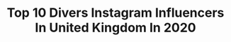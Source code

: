 ---
title: Top 10 Divers Instagram Influencers In United Kingdom In 2020
description: >-
  Find top divers Instagram influencers in United Kingdom in 2020. Most popular hashtags: #staydreaming #youreapwhatyousow #niketraining #diving.
platform: Instagram
profiles:
  - username: "gazawiyaaa"
    fullname: >-
      🌹 غيداء رمضان       Doctor
    location: "United Kingdom"
    followers: 39538
    engagement: 599
    commentsToLikes: 0.028079
    avatar: "https://scontent-lhr8-1.cdninstagram.com/v/t51.2885-19/s320x320/77348517_735744763604541_2723076589276364800_n.jpg?_nc_ht=scontent-lhr8-1.cdninstagram.com&_nc_ohc=BXYd8SLshi0AX-zxBuK&oh=855ec27321018edb463bd42b4f7d8027&oe=5EBC8717"
    verified: false
    hashtags: "#alhamdulillah, #doctor, #graduation, #savetheturtles"
  - username: "matthew_dixon19"
    fullname: >-
      Matthew Dixon
    location: "United Kingdom"
    followers: 22585
    engagement: 904
    commentsToLikes: 0.007928
    avatar: "https://scontent-lhr8-1.cdninstagram.com/v/t51.2885-19/s320x320/36085274_241393346458585_4156897639465484288_n.jpg?_nc_ht=scontent-lhr8-1.cdninstagram.com&_nc_ohc=Xw_hq-HMivoAX__nhPq&oh=f08f7a03eb443acf29eff0964a4fa88d&oe=5EBA5A7D"
    verified: true
    hashtags: "#tb, #quarantine, #tbt, #bringonpreseason"
  - username: "tmhgram"
    fullname: >-
      Theo
    location: "United Kingdom"
    followers: 14045
    engagement: 812
    commentsToLikes: 0.027581
    avatar: "https://scontent-lht6-1.cdninstagram.com/v/t51.2885-19/s320x320/82753028_152957765789799_3529776923272019968_n.jpg?_nc_ht=scontent-lht6-1.cdninstagram.com&_nc_ohc=7CcLtuPyiEwAX9zAqMY&oh=345de6af9aaf14c2a5d851910d5f30d4&oe=5EBB574A"
    verified: false
    hashtags: "#tothenext10years, #tmhvlogs, #bornreadytour, #editingvideos"
  - username: "jaffer_cake"
    fullname: >-
      Ahmed Jaffer
    location: "United Kingdom"
    followers: 7148
    engagement: 355
    commentsToLikes: 0.085929
    avatar: "https://scontent-amt2-1.cdninstagram.com/v/t51.2885-19/s320x320/62594082_385576058980880_1721632929022476288_n.jpg?_nc_ht=scontent-amt2-1.cdninstagram.com&_nc_ohc=ENC3Ln5vrIUAX8sO52s&oh=3f4b452cafc004d1df8bd1e1985d5f9c&oe=5EBA677D"
    verified: false
    hashtags: "#nothingbeatsalondoner, #mansback, #ajsbookofquotes2020, #dontdoitandkeepitsimple"
  - username: "jamesheatly"
    fullname: >-
      jamesheatly
    location: "United Kingdom"
    followers: 19689
    engagement: 699
    commentsToLikes: 0.009765
    avatar: "https://scontent-lhr8-1.cdninstagram.com/v/t51.2885-19/s320x320/30913929_223863208365834_8170990416657645568_n.jpg?_nc_ht=scontent-lhr8-1.cdninstagram.com&_nc_ohc=_AcZJbnxI64AX-wmsCC&oh=6dfe85d61e94240588812c0269bc64c9&oe=5EDF4492"
    verified: true
    hashtags: "#newtricks"
  - username: "yonakw"
    fullname: >-
      Yona Knight-Wisdom
    location: "United Kingdom"
    followers: 35929
    engagement: 332
    commentsToLikes: 0.013370
    avatar: "https://scontent-ams4-1.cdninstagram.com/v/t51.2885-19/s320x320/56539371_336084830375180_5315972870134824960_n.jpg?_nc_ht=scontent-ams4-1.cdninstagram.com&_nc_ohc=pztkhAmxIAcAX_UPyIi&oh=12e3550bb3c3725e362bf6fd51380bae&oe=5EBA419E"
    verified: true
    hashtags: "#track, #ad, #theathletesvoice, #diving"
  - username: "4cchronicles"
    fullname: >-
      4C • C H R O N I C L E S
    location: "United Kingdom"
    followers: 15155
    engagement: 506
    commentsToLikes: 0.053187
    avatar: "https://scontent-amt2-1.cdninstagram.com/v/t51.2885-19/s320x320/35258082_1386811434753295_4729488664889917440_n.jpg?_nc_ht=scontent-amt2-1.cdninstagram.com&_nc_ohc=R0Il6rUfqZQAX83uqhY&oh=ee879636f1b43b0417f9095ca90c713e&oe=5EB8D3DA"
    verified: false
    hashtags: "#dontrushchallenge, #prepoo, #shrinkage, #naturalhairsalon"
  - username: "darceybussellofficial"
    fullname: >-
      Darcey Bussell
    location: "United Kingdom"
    followers: 169219
    engagement: 250
    commentsToLikes: 0.006375
    avatar: "https://scontent-lhr8-1.cdninstagram.com/v/t51.2885-19/s320x320/18252711_602994916564193_3003604963784916992_a.jpg?_nc_ht=scontent-lhr8-1.cdninstagram.com&_nc_ohc=sg1Z43cT9tgAX83RM42&oh=bb782c97b76f201b2f0741ec6c33dba0&oe=5EBA7C5D"
    verified: true
    hashtags: "#balletboyz, #rohbeauty, #diversedancemix, #ntas"
  - username: "jackrhaslam"
    fullname: >-
      Jack Haslam
    location: "United Kingdom"
    followers: 62419
    engagement: 735
    commentsToLikes: 0.008941
    avatar: "https://scontent-ams4-1.cdninstagram.com/v/t51.2885-19/s320x320/29415533_162288997813000_8513295904239779840_n.jpg?_nc_ht=scontent-ams4-1.cdninstagram.com&_nc_ohc=XIaM6nrpNYoAX_v0xp0&oh=b1a4eedb9699ecd51544e90756c0100a&oe=5EB5217C"
    verified: false
    hashtags: "#25, #halfwayto50, #bsawards19"
  - username: "georgiaalewiss"
    fullname: >-
      Georgia Lewis
    location: "United Kingdom"
    followers: 7913
    engagement: 1159
    commentsToLikes: 0.039530
    avatar: "https://scontent-ams4-1.cdninstagram.com/v/t51.2885-19/s320x320/91269469_2551516831764492_8304379636876312576_n.jpg?_nc_ht=scontent-ams4-1.cdninstagram.com&_nc_ohc=5qpfbq276j0AX_-EMp5&oh=1750ae076f72baca44ecb681b4c28c0f&oe=5EB99390"
    verified: false
    hashtags: "#msbanks, #dance, #privacy, #chrisbrown"
---